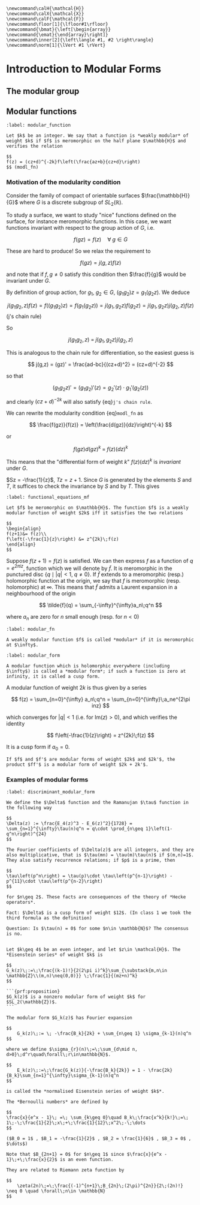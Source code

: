 ```{math}

\newcommand\calH{\mathcal{H}}
\newcommand\calX{\mathcal{X}}
\newcommand\calF{\mathcal{F}}
\newcommand\floor[1]{\lfloor#1\rfloor}
\newcommand{\bmat}{\left[\begin{array}}
\newcommand{\emat}{\end{array}\right]}
\newcommand\inner[2]{\left\langle #1, #2 \right\rangle}
\newcommand\norm[1]{\lVert #1 \rVert}

```

# Introduction to Modular Forms

## The modular group

## Modular functions

````{prf:definition}
:label: modular_function

Let $k$ be an integer. We say that a function is *weakly modular* of weight $k$ if $f$ is meromorphic on the half plane $\mathbb{H}$ and verifies the relation

$$
f(z) = (cz+d)^{-2k}f\left(\frac{az+b}{cz+d}\right)
$$ (modl_fn)
````


### Motivation of the modularity condition

Consider the family of compact of orientable surfaces $\frac{\mathbb{H}}{G}$ where $G$ is a discrete subgroup of $SL_2(\mathbb{R})$. 

To study a surface, we want to study "nice" functions defined on the surface, for instance meromorphic functions. In this case, we want functions invariant with respect to the group action of $G$, i.e.

$$
f(gz) = f(z)\quad\forall\;g\in G
$$

These are hard to produce! So we relax the requirement to

$$
f(gz) = j(g,z)f(z)
$$

and note that if $f,g\neq 0$ satisfy this condition  then $\frac{f}{g}$ would be invariant under $G$.

By definition of group action, for $g_1$, $g_2\in G$, $\left(g_1g_2\right)z = g_1\left(g_2z\right)$. We deduce

$$
j(g_1g_2,z)f(z) = f\left(\left(g_1g_2\right)z\right) = f\left(g_1\left(g_2z\right)\right) = j(g_1,g_2z)f(g_2z) = j(g_1,g_2z)j(g_2,z)f(z)
$$ (j's chain rule)

So 

$$
j(g_1g_2,z)\;=\;j(g_1,g_2z)j(g_2,z)
$$

This is analogous to the chain rule for differentiation, so the easiest guess is

$$
j(g,z) = (gz)' = \frac{ad-bc}{(cz+d)^2} = (cz+d)^{-2}
$$

so that 

$$
(g_1g_2z)' = \left(g_1g_2\right)'(z) = g_2'(z)\cdot g_1'(g_2(z))
$$

and clearly $(cz+d)^{-2k}$ will also satisfy {eq}`j's chain rule`. 

We can rewrite the modularity condition {eq}`modl_fn` as 

$$
\frac{f(gz)}{f(z)} = \left(\frac{d(gz)}{dz}\right)^{-k}
$$

or

$$
f(gz)d(gz)^k\;=\;f(z)(dz)^k
$$

This means that the "differential form of weight $k$" $f(z)(dz)^k$ is *invariant* under $G$. 

$Sz = -\frac{1}{z}$, $Tz = z+1$. Since $G$ is generated by the elements $S$ and $T$, it suffices to check the invariance by $S$ and by $T$. This gives

```{prf:proposition}
:label: functional_equations_mf

Let $f$ be meromorphic on $\mathbb{H}$. The function $f$ is a weakly modular function of weight $2k$ iff it satisfies the two relations

$$
\begin{align}
f(z+1)&= f(z)\\
f\left(-\frac{1}{z}\right) &= z^{2k}\;f(z)
\end{align}
$$
```

Suppose $f(z+1) = f(z)$ is satisfied. We can then express $f$ as a function of $q = e^{2\pi iz}$, function which we will denote by $\tilde{f}$. It is meromorphic in the punctured disc $\left\{q\mid |q|<1,\;q\neq 0\right\}$. If $\tilde{f}$ extends to a meromorphic (resp.) holomorphic function at the origin, we say that $f$ is meromorphic (resp. holomorphic) at $\infty$. This means that $\tilde{f}$ admits a Laurent expansion in a neighbourhood of the origin

$$
\tilde{f}(q) = \sum_{-\infty}^{\infty}a_n\;q^n
$$

where $a_n$ are zero for $n$ small enough (resp. for $n<0$)

````{prf:definition}
:label: modular_fn

A weakly modular function $f$ is called *modular* if it is meromorphic at $\infty$.
````

````{prf:definition}
:label: modular_form

A modular function which is holomorphic everywhere (including $\infty$) is called a *modular form*; if such a function is zero at infinity, it is called a cusp form. 
````

A modular function of weight $2k$ is thus given by a series

$$
f(z) = \sum_{n=0}^{\infty} a_n\;q^n = \sum_{n=0}^{\infty}\;a_ne^{2\pi inz}
$$

which converges for $|q|<1$ (i.e. for Im$(z)>0$), and which verifies the identity

$$
f\left(-\frac{1}{z}\right) = z^{2k}\;f(z)
$$

It is a cusp form if $a_0 = 0$. 

````{prf:lemma}
If $f$ and $f'$ are modular forms of weight $2k$ and $2k'$, the product $ff'$ is a modular form of weight $2k + 2k'$.
````

### Examples of modular forms

````{prf:example}
:label: discriminant_modular_form

We define the $\Delta$ function and the Ramanujan $\tau$ function in the following way

$$
\Delta(z) := \frac{E_4(z)^3 - E_6(z)^2}{1728} = \sum_{n=1}^{\infty}\tau(n)q^n = q\cdot \prod_{n\geq 1}\left(1-q^n\right)^{24}
$$

The Fourier coefficients of $\Delta(z)$ are all integers, and they are also multiplicative, that is $\tau(mn) = \tau(m)\tau(n)$ if $(m,n)=1$. They also satisfy recurrence relations; if $p$ is a prime, then

$$
\tau\left(p^n\right) = \tau(p)\cdot \tau\left(p^{n-1}\right) - p^{11}\cdot \tau\left(p^{n-2}\right)
$$

for $n\geq 2$. These facts are consequences of the theory of *Hecke operators*. 

Fact: $\Delta$ is a cusp form of weight $12$. (In class 1 we took the third formula as the definition)

Question: Is $\tau(n) = 0$ for some $n\in \mathbb{N}$? The consensus is no. 
````

````{prf:example}

Let $k\geq 4$ be an even integer, and let $z\in \mathcal{H}$. The *Eisenstein series* of weight $k$ is 

$$
G_k(z)\;:=\;\frac{(k-1)!}{2(2\pi i)^k}\sum_{\substack{m,n\in \mathbb{Z}\\(m,n)\neq(0,0)}} \;\frac{1}{(mz+n)^k}
$$

```{prf:proposition}
$G_k(z)$ is a nonzero modular form of weight $k$ for $SL_2(\mathbb{Z})$.
```

The modular form $G_k(z)$ has Fourier expansion

$$
    G_k(z)\;:= \; -\frac{B_k}{2k} + \sum_{n\geq 1} \sigma_{k-1}(n)q^n
$$

where we define $\sigma_{r}(n)\;=\;\sum_{d\mid n, d>0}\;d^r\quad\forall\;r\in\mathbb{N}$. 

$$
    E_k(z)\;:=\;\frac{G_k(z)}{-\frac{B_k}{2k}} = 1 - \frac{2k}{B_k}\sum_{n=1}^{\infty}\sigma_{k-1}(n)q^n
$$

is called the *normalised Eisenstein series of weight $k$*. 
````


```{note}
The *Bernoulli numbers* are defined by

$$
\frac{x}{e^x - 1}\; =\; \sum_{k\geq 0}\quad B_k\;\frac{x^k}{k!}\;=\; 1\;-\;\frac{1}{2}\;x\;+\;\frac{1}{12}\;x^2\;-\;\dots
$$

($B_0 = 1$ , $B_1 = -\frac{1}{2}$ , $B_2 = \frac{1}{6}$ , $B_3 = 0$ , $\dots$)

Note that $B_{2n+1} = 0$ for $n\geq 1$ since $\frac{x}{e^x - 1}\;+\;\frac{x}{2}$ is an even function.

They are related to Riemann zeta function by

$$
    \zeta(2n)\;=\;\frac{(-1)^{n+1}\;B_{2n}\;(2\pi)^{2n}}{2\;(2n)!} \neq 0 \quad \forall\;n\in \mathbb{N}
$$
```